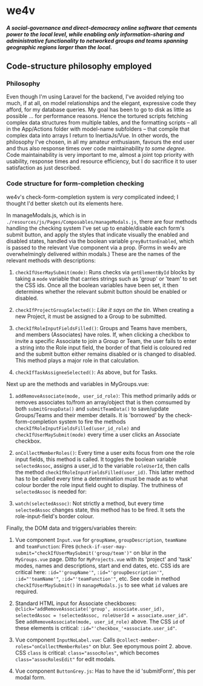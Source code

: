 # we4v

#### _A social-governance and direct-democracy online software that cements power to the local level, while enabling only information-sharing and administrative functionality to networked groups and teams spanning geographic regions larger than the local_.

## Code-structure philosophy employed

### Philosophy
Even though I'm using Laravel for the backend, I've avoided relying too much, if at all, on model relationships and the elegant, expressive code they afford, for my database queries. My goal has been to go to disk as little as possible ... for performance reasons. Hence the tortured scripts fetching complex data structures from multiple tables, and the formatting scripts – all in the App/Actions folder with model-name subfolders – that compile that complex data into arrays I return to InertiaJs/Vue. In other words, the philosophy I've chosen, in all my amateur enthusiasm, favours the end user and thus also response times over code maintainability _to some degree_. Code maintainability is very important to me, almost a joint top priority with usability, response times and resource efficiency, but I do sacrifice it to user satisfaction as just described.

### Code structure for form-completion checking
we4v's check-form-completion system is _very_ complicated indeed; I thought I'd better sketch out its elements here.

In manageModals.js, which is in `./resources/js/Pages/Composables/manageModals.js`, there are four methods handling the checking system I've set up to enable/disable each form's submit button, and apply the styles that indicate visually the enabled and disabled states, handled via the boolean variable `greyButtonEnabled`, which is passed to the relevant Vue component via a prop. (Forms in we4v are overwhelmingly delivered within modals.) These are the names of the relevant methods with descriptions:

1. `checkIfUserMaySubmit(mode)`: Runs checks via `getElementById` blocks by taking a `mode` variable that carries strings such as 'group' or 'team' to set the CSS ids. Once all the boolean variables have been set, it then determines whether the relevant submit button should be enabled or disabled.

2. `checkIfProjectGroupSelected()`: _Like it says on the tin_. When creating a new Project, it must be assigned to a Group to be submitted.

3. `checkIfRoleInputFieldsFilled()`: Groups and Teams have members, and members (Associates) have roles. If, when clicking a checkbox to invite a specific Associate to join a Group or Team, the user fails to enter a string into the Role input field, the border of that field is coloured red and the submit button either remains disabled or is changed to disabled. This method plays a major role in that calculation.

4. `checkIfTaskAssigneeSelected()`: As above, but for Tasks.

Next up are the methods and variables in MyGroups.vue:

1. `addRemoveAssociate(mode, user_id_role)`: This method primarily adds or removes associates to/from an array/object that is then comsumed by both `submitGroupData()` and `submitTeamData()` to save/update Groups/Teams and their member details. It is 'borrowed' by the check-form-completion system to fire the methods `checkIfRoleInputFieldsFilled(user_id_role)` and `checkIfUserMaySubmit(mode)` every time a user clicks an Associate checkbox.

2. `onCollectMemberRoles()`: Every time a user exits focus from one the role input fields, this method is called. It toggles the boolean variable `selectedAssoc`, assigns a user_id to the variable `roleUserId`, then calls the method `checkIfRoleInputFieldsFilled(user_id)`. This latter method has to be called every time a determination must be made as to what colour border the role input field ought to display. The truthiness of `selectedAssoc` is needed for:

3. `watch(selectedAssoc)`: Not strictly a method, but every time `selectedAssoc` changes state, this method has to be fired. It sets the role-input-field's border colour.

Finally, the DOM data and triggers/variables therein:

1. Vue component `Input.vue` for `groupName`, `groupDescription`, `teamName` and `teamFunction`: Fires `@check-if-user-may-submit="checkIfUserMaySubmit('group/team')"` on blur in the `MyGroups.vue` page. Ditto for `MyProjects.vue` with its 'project' and 'task' modes, names and descriptions, start and end dates, etc. CSS ids are critical here: `:id="'groupName'"`, `:id="'groupDescription'"`, `:id="'teamName'"`, `:id="'teamFunction'"`, etc. See code in method `checkIfUserMaySubmit()` in `manageModals.js` to see what `id` values are required.

2. Standard HTML input for Associate checkboxes: `@click="addRemoveAssociate('group', associate.user_id), selectedAssoc = !selectedAssoc, roleUserId = associate.user_id"`. See `addRemoveAssociate(mode, user_id_role)` above. The CSS `id` of these elements is critical: `:id="'checkbox_'+associate.user_id"`.

3. Vue component `InputNoLabel.vue`: Calls `@collect-member-roles="onCollectMemberRoles"` on blur. See eponymous point 2. above. CSS `class` is critical: `class="assocRoles"`, which becomes `class="assocRolesEdit"` for edit modals.

4. Vue component `ButtonGrey.js`: Has to have the id 'submitForm', this per modal form.